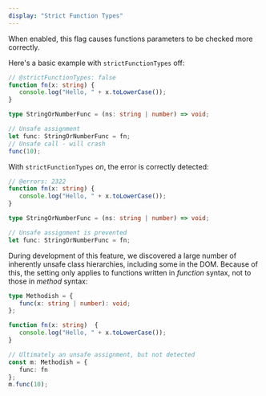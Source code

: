 ```yaml
---
display: "Strict Function Types"
---
```


When enabled, this flag causes functions parameters to be checked more correctly.

Here's a basic example with `strictFunctionTypes` off:

```ts twoslash
// @strictFunctionTypes: false
function fn(x: string) {
   console.log("Hello, " + x.toLowerCase());
}

type StringOrNumberFunc = (ns: string | number) => void;

// Unsafe assignment
let func: StringOrNumberFunc = fn;
// Unsafe call - will crash
func(10);
```

With `strictFunctionTypes` *on*, the error is correctly detected:

```ts twoslash
// @errors: 2322
function fn(x: string) {
   console.log("Hello, " + x.toLowerCase());
}

type StringOrNumberFunc = (ns: string | number) => void;

// Unsafe assignment is prevented
let func: StringOrNumberFunc = fn;
```

During development of this feature, we discovered a large number of inherently unsafe class hierarchies, including some in the DOM.
Because of this, the setting only applies to functions written in *function* syntax, not to those in *method* syntax:

```ts twoslash
type Methodish = {
   func(x: string | number): void;
};

function fn(x: string)  {
   console.log("Hello, " + x.toLowerCase());
}

// Ultimately an unsafe assignment, but not detected
const m: Methodish = {
   func: fn
};
m.func(10);
```

